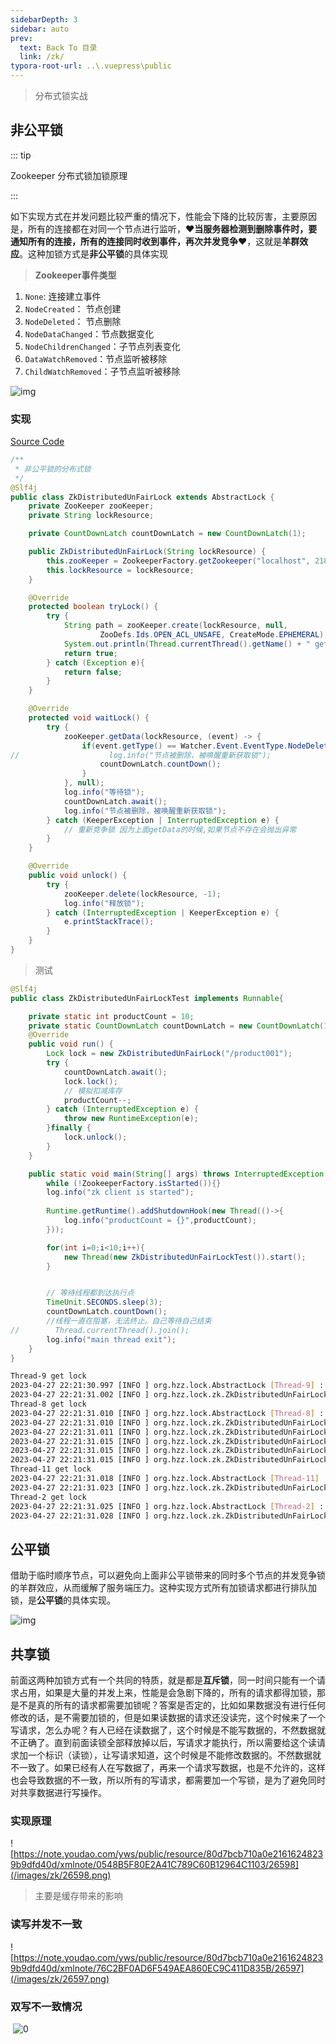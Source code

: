```yaml
---
sidebarDepth: 3
sidebar: auto
prev:
  text: Back To 目录
  link: /zk/
typora-root-url: ..\.vuepress\public
---
```




> 分布式锁实战

## 非公平锁

::: tip

Zookeeper 分布式锁加锁原理

:::

如下实现方式在并发问题比较严重的情况下，性能会下降的比较厉害，主要原因是，所有的连接都在对同一个节点进行监听，❤️**当服务器检测到删除事件时，要通知所有的连接，所有的连接同时收到事件，再次并发竞争**❤️，这就是**羊群效应**。这种加锁方式是**非公平锁**的具体实现

> **Zookeeper事件类型**

1. `None`: 连接建立事件
2. `NodeCreated`： 节点创建
3. `NodeDeleted`： 节点删除
4. `NodeDataChanged`：节点数据变化
5. `NodeChildrenChanged`：子节点列表变化
6. `DataWatchRemoved`：节点监听被移除
7. `ChildWatchRemoved`：子节点监听被移除

![img](/images/zk/26596.png)



### 实现

[Source Code](https://github.com/Q10Viking/learncode/tree/main/zookeeper/lock/src/main/java/org/hzz/lock/zk/unfairlock)

```java
/**
 * 非公平锁的分布式锁
 */
@Slf4j
public class ZkDistributedUnFairLock extends AbstractLock {
    private ZooKeeper zooKeeper;
    private String lockResource;

    private CountDownLatch countDownLatch = new CountDownLatch(1);

    public ZkDistributedUnFairLock(String lockResource) {
        this.zooKeeper = ZookeeperFactory.getZookeeper("localhost", 2181);
        this.lockResource = lockResource;
    }

    @Override
    protected boolean tryLock() {
        try {
            String path = zooKeeper.create(lockResource, null,
                    ZooDefs.Ids.OPEN_ACL_UNSAFE, CreateMode.EPHEMERAL);
            System.out.println(Thread.currentThread().getName() + " get lock");
            return true;
        } catch (Exception e){
            return false;
        }
    }

    @Override
    protected void waitLock() {
        try {
            zooKeeper.getData(lockResource, (event) -> {
                if(event.getType() == Watcher.Event.EventType.NodeDeleted){
//                    log.info("节点被删除，被唤醒重新获取锁");
                    countDownLatch.countDown();
                }
            }, null);
            log.info("等待锁");
            countDownLatch.await();
            log.info("节点被删除，被唤醒重新获取锁");
        } catch (KeeperException | InterruptedException e) {
            // 重新竞争锁 因为上面getData的时候,如果节点不存在会抛出异常
        }
    }

    @Override
    public void unlock() {
        try {
            zooKeeper.delete(lockResource, -1);
            log.info("释放锁");
        } catch (InterruptedException | KeeperException e) {
            e.printStackTrace();
        }
    }
}
```



> 测试

```java
@Slf4j
public class ZkDistributedUnFairLockTest implements Runnable{

    private static int productCount = 10;
    private static CountDownLatch countDownLatch = new CountDownLatch(1);
    @Override
    public void run() {
        Lock lock = new ZkDistributedUnFairLock("/product001");
        try {
            countDownLatch.await();
            lock.lock();
            // 模拟扣减库存
            productCount--;
        } catch (InterruptedException e) {
            throw new RuntimeException(e);
        }finally {
            lock.unlock();
        }
    }

    public static void main(String[] args) throws InterruptedException {
        while (!ZookeeperFactory.isStarted()){}
        log.info("zk client is started");
        
        Runtime.getRuntime().addShutdownHook(new Thread(()->{
            log.info("productCount = {}",productCount);
        }));

        for(int i=0;i<10;i++){
            new Thread(new ZkDistributedUnFairLockTest()).start();
        }


        // 等待线程都到达执行点
        TimeUnit.SECONDS.sleep(3);
        countDownLatch.countDown();
        //线程一直在阻塞，无法终止。自己等待自己结束
//        Thread.currentThread().join();
        log.info("main thread exit");
    }
}
```



```sh
Thread-9 get lock
2023-04-27 22:21:30.997 [INFO ] org.hzz.lock.AbstractLock [Thread-9] : 获取锁
2023-04-27 22:21:31.002 [INFO ] org.hzz.lock.zk.ZkDistributedUnFairLock [Thread-9] : 释放锁
Thread-8 get lock
2023-04-27 22:21:31.010 [INFO ] org.hzz.lock.AbstractLock [Thread-8] : 获取锁
2023-04-27 22:21:31.010 [INFO ] org.hzz.lock.zk.ZkDistributedUnFairLock [Thread-2] : 等待锁
2023-04-27 22:21:31.011 [INFO ] org.hzz.lock.zk.ZkDistributedUnFairLock [Thread-11] : 等待锁
2023-04-27 22:21:31.015 [INFO ] org.hzz.lock.zk.ZkDistributedUnFairLock [Thread-11] : 节点被删除，被唤醒重新获取锁
2023-04-27 22:21:31.015 [INFO ] org.hzz.lock.zk.ZkDistributedUnFairLock [Thread-2] : 节点被删除，被唤醒重新获取锁
2023-04-27 22:21:31.015 [INFO ] org.hzz.lock.zk.ZkDistributedUnFairLock [Thread-8] : 释放锁
Thread-11 get lock
2023-04-27 22:21:31.018 [INFO ] org.hzz.lock.AbstractLock [Thread-11] : 获取锁
2023-04-27 22:21:31.023 [INFO ] org.hzz.lock.zk.ZkDistributedUnFairLock [Thread-11] : 释放锁
Thread-2 get lock
2023-04-27 22:21:31.025 [INFO ] org.hzz.lock.AbstractLock [Thread-2] : 获取锁
2023-04-27 22:21:31.028 [INFO ] org.hzz.lock.zk.ZkDistributedUnFairLock [Thread-2] : 释放锁
```



## 公平锁



借助于临时顺序节点，可以避免向上面非公平锁带来的同时多个节点的并发竞争锁的羊群效应，从而缓解了服务端压力。这种实现方式所有加锁请求都进行排队加锁，是**公平锁**的具体实现。

![img](/images/zk/26594.png)



## 共享锁

前面这两种加锁方式有一个共同的特质，就是都是**互斥锁**，同一时间只能有一个请求占用，如果是大量的并发上来，性能是会急剧下降的，所有的请求都得加锁，那是不是真的所有的请求都需要加锁呢？答案是否定的，比如如果数据没有进行任何修改的话，是不需要加锁的，但是如果读数据的请求还没读完，这个时候来了一个写请求，怎么办呢？有人已经在读数据了，这个时候是不能写数据的，不然数据就不正确了。直到前面读锁全部释放掉以后，写请求才能执行，所以需要给这个读请求加一个标识（读锁），让写请求知道，这个时候是不能修改数据的。不然数据就不一致了。如果已经有人在写数据了，再来一个请求写数据，也是不允许的，这样也会导致数据的不一致，所以所有的写请求，都需要加一个写锁，是为了避免同时对共享数据进行写操作。



### 实现原理

![https://note.youdao.com/yws/public/resource/80d7bcb710a0e21616248239b9dfd40d/xmlnote/0548B5F80E2A41C789C60B12964C1103/26598](/images/zk/26598.png)







> 主要是缓存带来的影响

### 读写并发不一致

![https://note.youdao.com/yws/public/resource/80d7bcb710a0e21616248239b9dfd40d/xmlnote/76C2BF0AD6F549AEA860EC9C411D835B/26597](/images/zk/26597.png)



### 双写不一致情况

​    ![0](/images/zk/26595.png)

